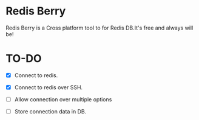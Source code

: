 # Redis Berry
Redis Berry is a Cross platform tool to for Redis DB.It's free and always will be!

# TO-DO
- [x] Connect to redis.
- [X] Connect to redis over SSH.
- [ ] Allow connection over multiple options
- [ ] Store connection data in DB.


